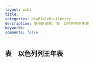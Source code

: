 ```yaml
---
layout: wiki
title: 
categories: NewBibleDictionary
description: 圣经新词典: 表　以色列列王年表
keywords: , 
comments: false
---
```


## 表　以色列列王年表














